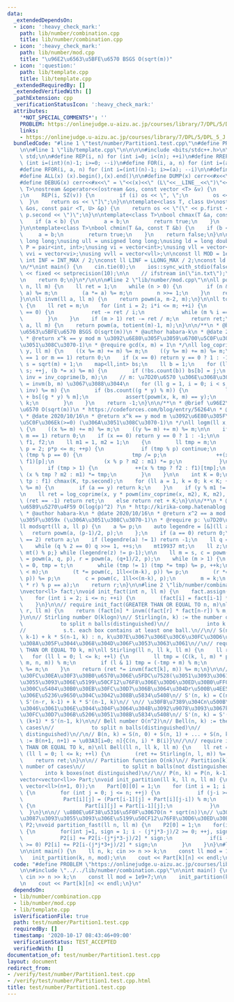 ```yaml
---
data:
  _extendedDependsOn:
  - icon: ':heavy_check_mark:'
    path: lib/number/combination.cpp
    title: lib/number/combination.cpp
  - icon: ':heavy_check_mark:'
    path: lib/number/mod.cpp
    title: "\u96E2\u6563\u5BFE\u6570 BSGS O(sqrt(m))"
  - icon: ':question:'
    path: lib/template.cpp
    title: lib/template.cpp
  _extendedRequiredBy: []
  _extendedVerifiedWith: []
  _pathExtension: cpp
  _verificationStatusIcon: ':heavy_check_mark:'
  attributes:
    '*NOT_SPECIAL_COMMENTS*': ''
    PROBLEM: https://onlinejudge.u-aizu.ac.jp/courses/library/7/DPL/5/DPL_5_J
    links:
    - https://onlinejudge.u-aizu.ac.jp/courses/library/7/DPL/5/DPL_5_J
  bundledCode: "#line 1 \"test/number/Partition1.test.cpp\"\n#define PROBLEM \"https://onlinejudge.u-aizu.ac.jp/courses/library/7/DPL/5/DPL_5_J\"\
    \n\n#line 1 \"lib/template.cpp\"\n\n\n\n#include <bits/stdc++.h>\n\nusing namespace\
    \ std;\n\n#define REP(i, n) for (int i=0; i<(n); ++i)\n#define RREP(i, n) for\
    \ (int i=(int)(n)-1; i>=0; --i)\n#define FOR(i, a, n) for (int i=(a); i<(n); ++i)\n\
    #define RFOR(i, a, n) for (int i=(int)(n)-1; i>=(a); --i)\n\n#define SZ(x) ((int)(x).size())\n\
    #define ALL(x) (x).begin(),(x).end()\n\n#define DUMP(x) cerr<<#x<<\" = \"<<(x)<<endl\n\
    #define DEBUG(x) cerr<<#x<<\" = \"<<(x)<<\" (L\"<<__LINE__<<\")\"<<endl;\n\ntemplate<class\
    \ T>\nostream &operator<<(ostream &os, const vector <T> &v) {\n    os << \"[\"\
    ;\n    REP(i, SZ(v)) {\n        if (i) os << \", \";\n        os << v[i];\n  \
    \  }\n    return os << \"]\";\n}\n\ntemplate<class T, class U>\nostream &operator<<(ostream\
    \ &os, const pair <T, U> &p) {\n    return os << \"(\" << p.first << \" \" <<\
    \ p.second << \")\";\n}\n\ntemplate<class T>\nbool chmax(T &a, const T &b) {\n\
    \    if (a < b) {\n        a = b;\n        return true;\n    }\n    return false;\n\
    }\n\ntemplate<class T>\nbool chmin(T &a, const T &b) {\n    if (b < a) {\n   \
    \     a = b;\n        return true;\n    }\n    return false;\n}\n\nusing ll =\
    \ long long;\nusing ull = unsigned long long;\nusing ld = long double;\nusing\
    \ P = pair<int, int>;\nusing vi = vector<int>;\nusing vll = vector<ll>;\nusing\
    \ vvi = vector<vi>;\nusing vvll = vector<vll>;\n\nconst ll MOD = 1e9 + 7;\nconst\
    \ int INF = INT_MAX / 2;\nconst ll LINF = LLONG_MAX / 2;\nconst ld eps = 1e-9;\n\
    \n/*\nint main() {\n    cin.tie(0);\n    ios::sync_with_stdio(false);\n    cout\
    \ << fixed << setprecision(10);\n\n    // ifstream in(\"in.txt\");\n    // cin.rdbuf(in.rdbuf());\n\
    \n    return 0;\n}\n*/\n\n\n#line 2 \"lib/number/mod.cpp\"\n\nll powm(ll a, ll\
    \ n, ll m) {\n    ll ret = 1;\n    while (n > 0) {\n        if (n & 1) (ret *=\
    \ a) %= m;\n        (a *= a) %= m;\n        n >>= 1;\n    }\n    return ret;\n\
    }\n\nll invm(ll a, ll m) {\n    return powm(a, m-2, m);\n}\n\nll totient(ll m)\
    \ {\n    ll ret = m;\n    for (int i = 2; i*i <= m; ++i) {\n        if (m % i\
    \ == 0) {\n            ret -= ret / i;\n            while (m % i == 0) m /= i;\n\
    \        }\n    }\n    if (m > 1) ret -= ret / m;\n    return ret;\n}\n\nll inv_coprime(ll\
    \ a, ll m) {\n    return powm(a, totient(m)-1, m);\n}\n\n/**\n * @brief \u96E2\
    \u6563\u5BFE\u6570 BSGS O(sqrt(m))\n * @author habara-k\n * @date 2020/10/16\n\
    \ * @return x^k == y mod m \u3092\u6E80\u305F\u3059\u6700\u5C0F\u306Ek(>=0) (\u306A\
    \u3051\u308C\u3070-1)\n * @require gcd(x, m) = 1\n */\nll log_coprime(ll x, ll\
    \ y, ll m) {\n    ((x %= m) += m) %= m;\n    ((y %= m) += m) %= m;\n    if (y\
    \ == 1 or m == 1) return 0;\n    if (x == 0) return y == 0 ? 1 : -1;\n\n    ll\
    \ s = sqrt(m) + 1;\n    map<ll,int> bs;\n    ll b = 1;\n    for (ll j = 0; j <\
    \ s; ++j, (b *= x) %= m) {\n        if (!bs.count(b)) bs[b] = j;\n    }\n    ll\
    \ inv = inv_coprime(b, m);\n    // m: \u7D20\u6570 \u306E\u3068\u304D\u306F inv\
    \ = invm(b, m) \u3067\u3088\u3044\n    for (ll g = 1, i = 0; i < s; ++i, (g *=\
    \ inv) %= m) {\n        if (bs.count((g * y) % m)) {\n            ll k = i * s\
    \ + bs[(g * y) % m];\n            assert(powm(x, k, m) == y);\n            return\
    \ k;\n        }\n    }\n    return -1;\n}\n\n/**\n * @brief \u96E2\u6563\u5BFE\
    \u6570 O(sqrt(m))\n * https://codeforces.com/blog/entry/56264\n * @author habara-k\n\
    \ * @date 2020/10/16\n * @return x^k == y mod m \u3092\u6E80\u305F\u3059\u6700\
    \u5C0F\u306Ek(>=0) (\u306A\u3051\u308C\u3070-1)\n */\nll logm(ll x, ll y, ll m)\
    \ {\n    ((x %= m) += m) %= m;\n    ((y %= m) += m) %= m;\n\n    if (y == 1 or\
    \ m == 1) return 0;\n    if (x == 0) return y == 0 ? 1 : -1;\n\n    map<ll,int>\
    \ f1, f2;\n    ll m1 = 1, m2 = 1;\n    {\n        ll tmp = m;\n        for (ll\
    \ p = 2; p*p <= m; ++p) {\n            if (tmp % p) continue;\n            while\
    \ (tmp % p == 0) {\n                tmp /= p;\n                ++(x % p ? f2 :\
    \ f1)[p];\n                (x % p ? m2 : m1) *= p;\n            }\n        }\n\
    \        if (tmp > 1) {\n            ++(x % tmp ? f2 : f1)[tmp];\n           \
    \ (x % tmp ? m2 : m1) *= tmp;\n        }\n    }\n\n    int K = 0;\n    for (auto&\
    \ tp : f1) chmax(K, tp.second);\n    for (ll a = 1, k = 0; k < K; ++k, (a *= x)\
    \ %= m) {\n        if (a == y) return k;\n    }\n    if (y % m1 != 0) return -1;\n\
    \n    ll ret = log_coprime(x, y * powm(inv_coprime(x, m2), K, m2), m2);\n    if\
    \ (ret == -1) return ret;\n    else return ret + K;\n}\n\n/**\n * @brief\n * \u5E73\
    \u65B9\u5270\u4F59 O(log(p)^2) ?\n * http://kirika-comp.hatenablog.com/entry/2018/03/12/210446\n\
    \ * @author habara-k\n * @date 2020/10/16\n * @return x^2 == a mod p \u3092\u6E80\
    \u305F\u3059x (\u306A\u3051\u308C\u3070-1)\n * @require p: \u7D20\u6570\n */\n\
    ll modsqrt(ll a, ll p) {\n    a %= p;\n    auto legendre = [&](ll a) {\n     \
    \   return powm(a, (p-1)/2, p);\n    };\n    if (a == 0) return 0;\n    if (p\
    \ == 2) return a;\n    if (legendre(a) != 1) return -1;\n    ll q = p-1, s = 0;\n\
    \    while (q % 2 == 0) q >>= 1, ++s;\n    mt19937 mt;\n    ll z;\n    do {z =\
    \ mt() % p;} while (legendre(z) != p-1);\n\n    ll m = s, c = powm(z, q, p), t\
    \ = powm(a, q, p), r = powm(a, (q+1)/2, p);\n    while (m > 1) {\n        ll k\
    \ = 0, tmp = t;\n        while (tmp != 1) (tmp *= tmp) %= p, ++k;\n        assert(k\
    \ < m);\n        (t *= powm(c, 1ll<<(m-k), p)) %= p;\n        (r *= powm(c, 1ll<<(m-k-1),\
    \ p)) %= p;\n        c = powm(c, 1ll<<(m-k), p);\n        m = k;\n    }\n    assert((r\
    \ * r) % p == a);\n    return r;\n}\n\n#line 2 \"lib/number/combination.cpp\"\n\
    \nvector<ll> fact;\nvoid init_fact(int n, ll m) {\n    fact.assign(n+1, 1);\n\
    \    for (int i = 2; i <= n; ++i) {\n        (fact[i] = fact[i-1] * i) %= m;\n\
    \    }\n}\n\n// require init_fact(GREATER THAN OR EQUAL TO n, m)\nll C(ll n, ll\
    \ r, ll m) {\n    return (fact[n] * invm((fact[r] * fact[n-r]) % m, m)) % m;\n\
    }\n\n// Stirling number O(klogn)\n// Stirling(n, k) := the number of cases\n//\
    \            to split n balls(distinguished)\n//            into k boxes(not distinguished)\n\
    //            s.t. each box contains at least one ball.\n//\n// S(n, k) = S(n-1,\
    \ k-1) + k * S(n-1, k) : n, k\u307E\u3067\u306E\u30C6\u30FC\u30D6\u30EB\u3092\u4F5C\
    \u308A\u305F\u3044\u3068\u304D\u306F\u3053\u3063\u3061\n//\n// require init_fact(GREATER\
    \ THAN OR EQUAL TO k, m)\nll Stirling(ll n, ll k, ll m) {\n    ll ret = 0;\n \
    \   for (ll l = 0; l <= k; ++l) {\n        ll tmp = (C(k, l, m) * powm((k-l) %\
    \ m, n, m)) % m;\n        if (l & 1) tmp = (-tmp + m) % m;\n        (ret += tmp)\
    \ %= m;\n    }\n    return (ret *= invm(fact[k], m)) %= m;\n}\n\n// \u30B9\u30BF\
    \u30FC\u30EA\u30F3\u30B0\u6570\u306E\u5FDC\u7528(\u3051\u3093\u3061\u3087\u3093\
    \u3055\u3093\u306E\u5199\u50CF12\u76F8\u306E\u30D6\u30ED\u30B0\uFF09\n// \u30FB\
    \u300C\u5404\u30B0\u30EB\u30FC\u30D7\u306B\u3064\u304Dr\u500B\u4EE5\u4E0A\u300D\
    \u306E\u5236\u9650\u304C\u3042\u308B\u5834\u5408\n// S'(n, k) = C(n-1, r-1) *\
    \ S'(n-r, k-1) + k * S'(n-1, k)\n// \n// \u30FB\u7389\u304Cn\u500B\u3042\u308B\
    \u3046\u3061\u306E\u3044\u304F\u3064\u304B\u3092\u9078\u3093\u3067k\u30B0\u30EB\
    \u30FC\u30D7\u306B\u5206\u3051\u308B\u5834\u5408\n// S'(n, k) = S'(n-1, k-1) +\
    \ (k+1) * S'(n-1, k)\n\n// Bell number O(n^2)\n// Bell(n, k) := the number of\
    \ cases\n//            to split n balls(distinguished)\n//            into k boxes(not\
    \ distinguished)\n//\n// B(n, k) = S(n, 0) + S(n, 1) + ... + S(n, k)\n//\n// B(n+1)\
    \ := B(n+1, n+1) = \u03A3[i=0; n]{C(n, i) * B(i)}\n//\n// require init_fact(GREATER\
    \ THAN OR EQUAL TO k, m)\nll Bell(ll n, ll k, ll m) {\n    ll ret = 0;\n    for\
    \ (ll l = 0; l <= k; ++l) {\n        (ret += Stirling(n, l, m)) %= m;\n    }\n\
    \    return ret;\n}\n\n// Partition function O(nk)\n// Partition[k][n] := the\
    \ number of cases\n//            to split n balls(not distinguished)\n//     \
    \       into k boxes(not distinguished)\n//\n// P(n, k) = P(n, k-1) + P(n-k, k)\n\
    vector<vector<ll>> Part;\nvoid init_partition(ll k, ll n, ll m) {\n    Part.assign(k+1,\
    \ vector<ll>(n+1, 0));\n    Part[0][0] = 1;\n    for (int i = 1; i <= k; ++i)\
    \ {\n        for (int j = 0; j <= n; ++j) {\n            if (j-i >= 0) {\n   \
    \             Part[i][j] = (Part[i-1][j] + Part[i][j-i]) % m;\n            } else\
    \ {\n                Part[i][j] = Part[i-1][j];\n            }\n        }\n  \
    \  }\n}\n\n// \u8B0E\u6F38\u5316\u5F0F\u3067O(n * sqrt(n))\n// \u3051\u3093\u3061\
    \u3087\u3093\u3055\u3093\u306E\u5199\u50CF12\u76F8\u30D6\u30ED\u30B0\nvector<ll>\
    \ P2;\nvoid partition_fast(ll n, ll m) {\n    P2[0] = 1;\n    for(int i=1;i<100;++i)\
    \ {\n        for(int j=1, sign = 1; i - (j*j*3-j)/2 >= 0; ++j, sign *= -1) {\n\
    \            P2[i] += P2[i-(j*j*3-j)/2] * sign;\n            if(i - (j*j*3+j)/2\
    \ >= 0) P2[i] += P2[i-(j*j*3+j)/2] * sign;\n        }\n    }\n}\n#line 4 \"test/number/Partition1.test.cpp\"\
    \n\nint main() {\n    ll n, k; cin >> n >> k;\n    const ll mod = 1e9+7;\n\n \
    \   init_partition(k, n, mod);\n\n    cout << Part[k][n] << endl;\n}\n"
  code: "#define PROBLEM \"https://onlinejudge.u-aizu.ac.jp/courses/library/7/DPL/5/DPL_5_J\"\
    \n\n#include \"../../lib/number/combination.cpp\"\n\nint main() {\n    ll n, k;\
    \ cin >> n >> k;\n    const ll mod = 1e9+7;\n\n    init_partition(k, n, mod);\n\
    \n    cout << Part[k][n] << endl;\n}\n"
  dependsOn:
  - lib/number/combination.cpp
  - lib/number/mod.cpp
  - lib/template.cpp
  isVerificationFile: true
  path: test/number/Partition1.test.cpp
  requiredBy: []
  timestamp: '2020-10-17 08:43:46+09:00'
  verificationStatus: TEST_ACCEPTED
  verifiedWith: []
documentation_of: test/number/Partition1.test.cpp
layout: document
redirect_from:
- /verify/test/number/Partition1.test.cpp
- /verify/test/number/Partition1.test.cpp.html
title: test/number/Partition1.test.cpp
---
```

